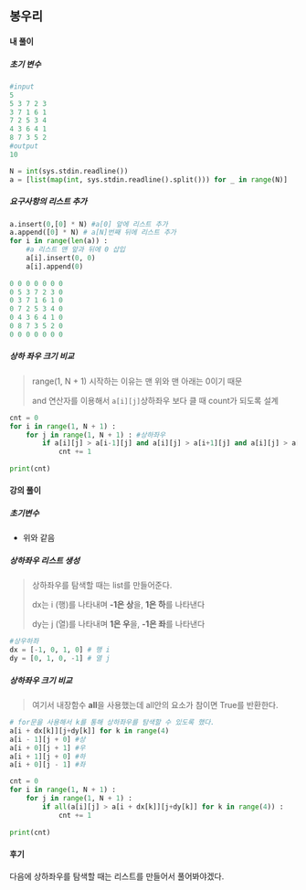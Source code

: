 ## 봉우리

#### 내 풀이

##### 초기 변수

```python
#input
5
5 3 7 2 3
3 7 1 6 1
7 2 5 3 4
4 3 6 4 1
8 7 3 5 2
#output
10

N = int(sys.stdin.readline())
a = [list(map(int, sys.stdin.readline().split())) for _ in range(N)]
```

##### 요구사항의 리스트 추가

```python
a.insert(0,[0] * N) #a[0] 앞에 리스트 추가
a.append([0] * N) # a[N]번째 뒤에 리스트 추가
for i in range(len(a)) :
    #a 리스트 맨 앞과 뒤에 0 삽입
    a[i].insert(0, 0)
    a[i].append(0)
    
0 0 0 0 0 0 0    
0 5 3 7 2 3 0
0 3 7 1 6 1 0
0 7 2 5 3 4 0
0 4 3 6 4 1 0
0 8 7 3 5 2 0
0 0 0 0 0 0 0
```

##### 상하 좌우 크기 비교

> range(1, N + 1) 시작하는 이유는 맨 위와 맨 아래는 0이기 때문
>
> and 연산자를 이용해서 `a[i][j]`상하좌우 보다 클 때 count가 되도록 설계

```python
cnt = 0
for i in range(1, N + 1) :
    for j in range(1, N + 1) : #상하좌우
        if a[i][j] > a[i-1][j] and a[i][j] > a[i+1][j] and a[i][j] > a[i][j-1] and a[i][j] > a[i][j+1]  :
            cnt += 1
            
print(cnt)
```



#### 강의 풀이

##### 초기변수

* 위와 같음

##### 상하좌우 리스트 생성

> 상하좌우를 탐색할 때는 list를 만들어준다.
>
> dx는 i (행)를 나타내며 **-1은 상**을, **1은 하**를 나타낸다
>
> dy는 j (열)를 나타내며 **1은 우**을, **-1은 좌**를 나타낸다

```python
#상우하좌
dx = [-1, 0, 1, 0] # 행 i 
dy = [0, 1, 0, -1] # 열 j
```

##### 상하좌우 크기 비교

> 여기서 내장함수 **all**을 사용했는데 all안의 요소가 참이면 True를 반환한다.

```python
# for문을 사용해서 k를 통해 상하좌우를 탐색할 수 있도록 했다.
a[i + dx[k]][j+dy[k]] for k in range(4)
a[i - 1][j + 0] #상
a[i + 0][j + 1] #우
a[i + 1][j + 0] #하
a[i + 0][j - 1] #좌
```



```python
cnt = 0
for i in range(1, N + 1) :
    for j in range(1, N + 1) :
        if all(a[i][j] > a[i + dx[k]][j+dy[k]] for k in range(4)) :
            cnt += 1
            
print(cnt)
```



#### 후기

다음에 상하좌우를 탐색할 때는 리스트를 만들어서 풀어봐야겠다.